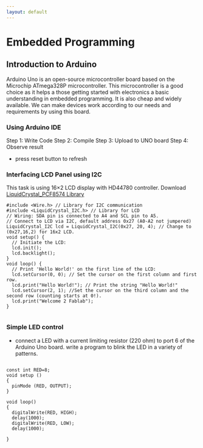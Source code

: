 ```yaml
---
layout: default
---
```


# Embedded Programming

## Introduction to Arduino
 Arduino Uno is an open-source microcontroller board based on the Microchip ATmega328P microcontroller. This microcontroller is a good choice as it helps a those getting started with electronics a basic understanding in embedded programming. It is also cheap and widely available. We can make devices work according to our needs and requirements by using this board.

### Using Arduino IDE
Step 1: Write Code
Step 2: Compile
Step 3: Upload to UNO board
Step 4: Observe result
* press reset button to refresh

### Interfacing LCD Panel using I2C
This task is using 16×2 LCD display with HD44780 controller.
Download [LiquidCrystal_PCF8574 Library](https://github.com/johnrickman/LiquidCrystal_I2C)

```
#include <Wire.h> // Library for I2C communication
#include <LiquidCrystal_I2C.h> // Library for LCD
// Wiring: SDA pin is connected to A4 and SCL pin to A5.
// Connect to LCD via I2C, default address 0x27 (A0-A2 not jumpered)
LiquidCrystal_I2C lcd = LiquidCrystal_I2C(0x27, 20, 4); // Change to (0x27,16,2) for 16x2 LCD.
void setup() {
  // Initiate the LCD:
  lcd.init();
  lcd.backlight();
}
void loop() {
  // Print 'Hello World!' on the first line of the LCD:
  lcd.setCursor(0, 0); // Set the cursor on the first column and first row.
  lcd.print("Hello World!"); // Print the string "Hello World!"
  lcd.setCursor(2, 1); //Set the cursor on the third column and the second row (counting starts at 0!).
  lcd.print("Welcome 2 Fablab");
}
```

![]()

### Simple LED control

- connect a LED with a current limiting resistor (220 ohm) to port 6 of the Arduino Uno board.
write a program to blink the LED in a variety of patterns.

![]()

```
const int RED=8;
void setup ()
{ 
  pinMode (RED, OUTPUT);
}

void loop()
{
  digitalWrite(RED, HIGH);
  delay(1000);
  digitalWrite(RED, LOW);
  delay(1000);
  
}
```
